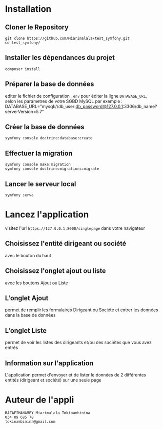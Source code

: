 # Installation
## Cloner le Repository
```
git clone https://github.com/Miarimalala/test_symfony.git
cd test_symfony/
```
## Installer les dépendances du projet
```composer install```
## Préparer la base de données
editer le fichier de configuration ```.env``` pour éditer la ligne ```DATABASE_URL```, selon les parametres de votre SGBD MySQL
par exemple : DATABASE_URL="mysql://db_user:db_password@127.0.0.1:3306/db_name?serverVersion=5.7"
## Créer la base de données
```symfony console doctrine:database:create```
## Effectuer la migration
```
symfony console make:migration
symfony console doctrine:migrations:migrate
```
## Lancer le serveur local
```symfony serve```
# Lancez l'application
visitez l'url ```https://127.0.0.1:8000/singlepage``` dans votre navigateur
## Choisissez l'entité dirigeant ou société 
avec le bouton du haut
## Choisissez l'onglet ajout ou liste
avec les boutons Ajout ou Liste
## L'onglet Ajout
permet de remplir les formulaires Dirigeant ou Société et entrer les données dans la base de données
## L'onglet Liste
permet de voir les listes des dirigeants et/ou des sociétés que vous avez entrés
## Information sur l'application
L'application permet d'envoyer et de lister le données de 2 différentes entités (dirigeant et société) sur une seule page
# Auteur de l'appli
```
RAZAFIMANAMPY Miarimalala Tokinambinina
034 09 685 78
tokinambinina@gmail.com
```

